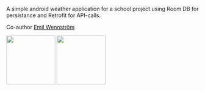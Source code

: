 A simple android weather application for a school project using Room DB for persistance and Retrofit for API-calls.

Co-author <a href="https://github.com/emilwennstrom">Emil Wennström</a> 


<div>
<img src="https://github.com/emilwennstrom/WeatherApp/assets/103250355/d3cb7aa2-176a-41bc-9463-be17041bb54d" width="128"/>
<img src="https://github.com/emilwennstrom/WeatherApp/assets/103250355/94a2d34e-10e0-4d1b-a37e-c8d4df035b9a" width="128"/>  
</div>
